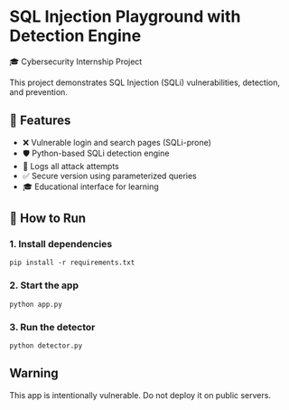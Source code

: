 # SQL Injection Playground with Detection Engine

🎓 Cybersecurity Internship Project

This project demonstrates SQL Injection (SQLi) vulnerabilities, detection, and prevention.

## 🔧 Features

- ❌ Vulnerable login and search pages (SQLi-prone)
- 🛡️ Python-based SQLi detection engine
- 📜 Logs all attack attempts
- ✅ Secure version using parameterized queries
- 🎓 Educational interface for learning

## 🚀 How to Run

### 1. Install dependencies
```
pip install -r requirements.txt
```
### 2. Start the app
```
python app.py
```
### 3. Run the detector
```
python detector.py
```

## Warning
This app is intentionally vulnerable. Do not deploy it on public servers.
